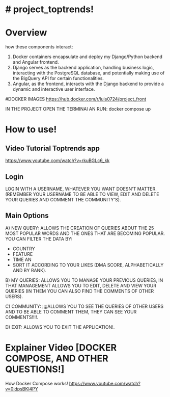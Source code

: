 ﻿# # project_toptrends!

# Overview
how these components interact:
1) Docker containers encapsulate and deploy my Django/Python backend and Angular frontend.
2) Django serves as the backend application, handling business logic, interacting with the PostgreSQL database, and potentially making use of the BigQuery API for certain functionalities.
3) Angular, as the frontend, interacts with the Django backend to provide a dynamic and interactive user interface.

#DOCKER IMAGES
https://hub.docker.com/r/luis0724/project_front

IN THE PROJECT OPEN THE TERMINAl AN RUN:
docker compose up

# How to use!

## Video Tutorial Toptrends app

https://www.youtube.com/watch?v=rkuBGLc6_kk

## Login

LOGIN WITH A USERNAME, WHATEVER YOU WANT DOESN'T MATTER.
(REMEMBER YOUR USERNAME TO BE ABLE TO VIEW, EDIT AND DELETE YOUR QUERIES AND COMMENT THE COMMUNITY'S).

## Main Options
A) NEW QUERY:   ALLOWS THE CREATION OF QUERIES ABOUT THE 25 MOST POPULAR WORDS AND THE ONES THAT ARE BECOMING POPULAR. YOU CAN FILTER THE DATA BY:

 - COUNTRY 
 - FEATURE 
 - TIME AN 
 - SORT IT ACCORDING TO YOUR LIKES (DMA SCORE, ALPHABETICALLY AND BY RANK).

B) MY QUERIES:  ALLOWS YOU TO MANAGE YOUR PREVIOUS QUERIES, IN THAT MANAGEMENT ALLOWS YOU TO EDIT, DELETE AND VIEW YOUR QUERIES (IN THEM YOU CAN ALSO FIND THE COMMENTS OF OTHER USERS).

C) COMMUNITY:  ¡¡¡¡ALLOWS YOU TO SEE THE QUERIES OF OTHER USERS AND TO BE ABLE TO COMMENT THEM, THEY CAN SEE YOUR COMMENTS!!!!.

D) EXIT:        ALLOWS YOU TO EXIT THE APPLICATION!.


# Explainer Video [DOCKER COMPOSE, AND OTHER QUESTIONS!]

How Docker Compose works!
https://www.youtube.com/watch?v=0idpsBKl4PY




